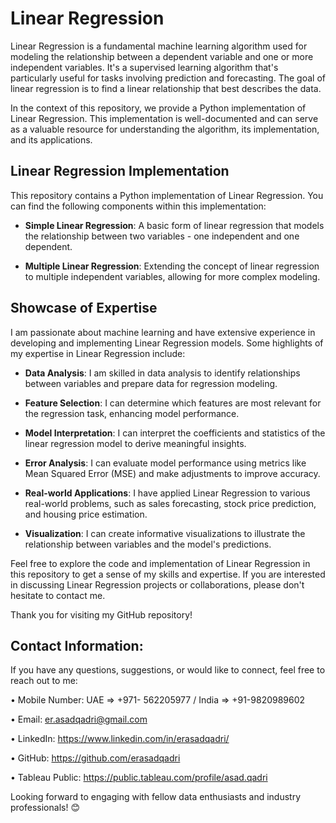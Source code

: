 # Linear Regression
Linear Regression is a fundamental machine learning algorithm used for modeling the relationship between a dependent variable and one or more independent variables. It's a supervised learning algorithm that's particularly useful for tasks involving prediction and forecasting. The goal of linear regression is to find a linear relationship that best describes the data.

In the context of this repository, we provide a Python implementation of Linear Regression. This implementation is well-documented and can serve as a valuable resource for understanding the algorithm, its implementation, and its applications.

## Linear Regression Implementation

This repository contains a Python implementation of Linear Regression. You can find the following components within this implementation:

- **Simple Linear Regression**: A basic form of linear regression that models the relationship between two variables - one independent and one dependent.

- **Multiple Linear Regression**: Extending the concept of linear regression to multiple independent variables, allowing for more complex modeling.

## Showcase of Expertise

I am passionate about machine learning and have extensive experience in developing and implementing Linear Regression models. Some highlights of my expertise in Linear Regression include:

- **Data Analysis**: I am skilled in data analysis to identify relationships between variables and prepare data for regression modeling.

- **Feature Selection**: I can determine which features are most relevant for the regression task, enhancing model performance.

- **Model Interpretation**: I can interpret the coefficients and statistics of the linear regression model to derive meaningful insights.

- **Error Analysis**: I can evaluate model performance using metrics like Mean Squared Error (MSE) and make adjustments to improve accuracy.

- **Real-world Applications**: I have applied Linear Regression to various real-world problems, such as sales forecasting, stock price prediction, and housing price estimation.

- **Visualization**: I can create informative visualizations to illustrate the relationship between variables and the model's predictions.

Feel free to explore the code and implementation of Linear Regression in this repository to get a sense of my skills and expertise. If you are interested in discussing Linear Regression projects or collaborations, please don't hesitate to contact me.

Thank you for visiting my GitHub repository!

## Contact Information:
If you have any questions, suggestions, or would like to connect, feel free to reach out to me:

• Mobile Number: UAE => +971- 562205977 / India => +91-9820989602

• Email: er.asadqadri@gmail.com

• LinkedIn: https://www.linkedin.com/in/erasadqadri/

• GitHub: https://github.com/erasadqadri

• Tableau Public: https://public.tableau.com/profile/asad.qadri

Looking forward to engaging with fellow data enthusiasts and industry professionals! 😊
